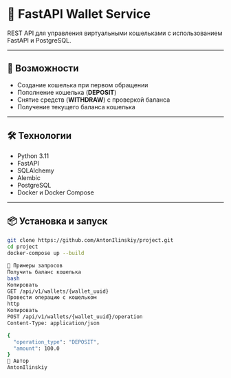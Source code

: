# 💼 FastAPI Wallet Service

REST API для управления виртуальными кошельками с использованием FastAPI и PostgreSQL.

---

## 🚀 Возможности

- Создание кошелька при первом обращении
- Пополнение кошелька (**DEPOSIT**)
- Снятие средств (**WITHDRAW**) с проверкой баланса
- Получение текущего баланса кошелька

---

## 🛠 Технологии

- Python 3.11
- FastAPI
- SQLAlchemy
- Alembic
- PostgreSQL
- Docker и Docker Compose

---

## 📦 Установка и запуск

```bash
git clone https://github.com/AntonIlinskiy/project.git
cd project
docker-compose up --build

🔧 Примеры запросов
Получить баланс кошелька
bash
Копировать
GET /api/v1/wallets/{wallet_uuid}
Провести операцию с кошельком
http
Копировать
POST /api/v1/wallets/{wallet_uuid}/operation
Content-Type: application/json

{
  "operation_type": "DEPOSIT",
  "amount": 100.0
}
👤 Автор
AntonIlinskiy